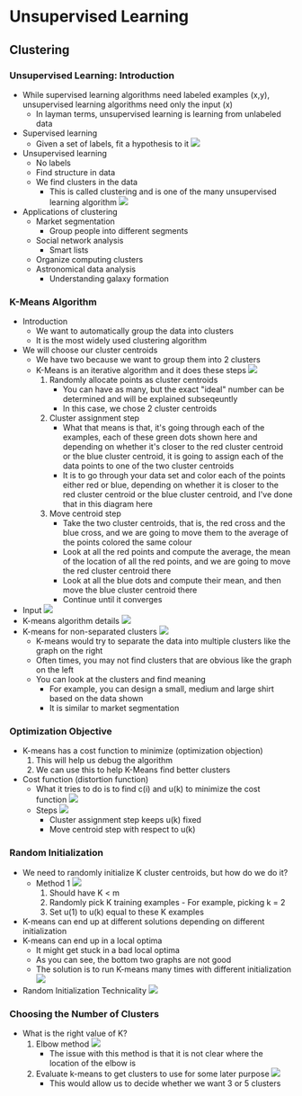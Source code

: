 # Unsupervised Learning

## Clustering 

### Unsupervised Learning: Introduction
- While supervised learning algorithms need labeled examples (x,y), unsupervised learning algorithms need only the input (x)
    - In layman terms, unsupervised learning is learning from unlabeled data
- Supervised learning
    - Given a set of labels, fit a hypothesis to it
    ![](unsupervisedlearning.png)
- Unsupervised learning
    - No labels
    - Find structure in data
    - We find clusters in the data
        - This is called clustering and is one of the many unsupervised learning algorithm
    ![](unsupervisedlearning2.png)
- Applications of clustering
    - Market segmentation
        - Group people into different segments
    - Social network analysis
        - Smart lists
    - Organize computing clusters
    - Astronomical data analysis
        - Understanding galaxy formation

### K-Means Algorithm
- Introduction
    - We want to automatically group the data into clusters
    - It is the most widely used clustering algorithm
- We will choose our cluster centroids
    - We have two because we want to group them into 2 clusters
    - K-Means is an iterative algorithm and it does these steps
    ![](unsupervisedlearning3.png)
        1. Randomly allocate points as cluster centroids
            - You can have as many, but the exact "ideal" number can be determined and will be explained subseqeuntly
            - In this case, we chose 2 cluster centroids
        2. Cluster assignment step
            - What that means is that, it's going through each of the examples, each of these green dots shown here and depending on whether it's closer to the red cluster centroid or the blue cluster centroid, it is going to assign each of the data points to one of the two cluster centroids
            - It is to go through your data set and color each of the points either red or blue, depending on whether it is closer to the red cluster centroid or the blue cluster centroid, and I've done that in this diagram here
        3. Move centroid step
            - Take the two cluster centroids, that is, the red cross and the blue cross, and we are going to move them to the average of the points colored the same colour
            - Look at all the red points and compute the average, the mean of the location of all the red points, and we are going to move the red cluster centroid there
            - Look at all the blue dots and compute their mean, and then move the blue cluster centroid there
            - Continue until it converges
- Input
![](unsupervisedlearning4.png)
- K-means algorithm details
![](unsupervisedlearning5.png)
- K-means for non-separated clusters
![](unsupervisedlearning6.png)
    - K-means would try to separate the data into multiple clusters like the graph on the right
    - Often times, you may not find clusters that are obvious like the graph on the left
    - You can look at the clusters and find meaning
        - For example, you can design a small, medium and large shirt based on the data shown
        - It is similar to market segmentation

### Optimization Objective
- K-means has a cost function to minimize (optimization objection)
    1. This will help us debug the algorithm
    2. We can use this to help K-Means find better clusters
- Cost function (distortion function)
    - What it tries to do is to find c(i) and u(k) to minimize the cost function
    ![](unsupervisedlearning7.png)
    - Steps
    ![](unsupervisedlearning8.png)
        - Cluster assignment step keeps u(k) fixed
        - Move centroid step with respect to u(k)
        
### Random Initialization
- We need to randomly initialize K cluster centroids, but how do we do it?
    - Method 1
    ![](unsupervisedlearning9.png)
        1. Should have K < m
        2. Randomly pick K training examples
                    - For example, picking k = 2
        3. Set u(1) to u(k) equal to these K examples
- K-means can end up at different solutions depending on different initialization
- K-means can end up in a local optima
    - It might get stuck in a bad local optima
    - As you can see, the bottom two graphs are not good
    - The solution is to run K-means many times with different initialization
    ![](unsupervisedlearning10.png)
- Random Initialization Technicality
![](unsupervisedlearning11.png)

### Choosing the Number of Clusters
- What is the right value of K?
    1. Elbow method
    ![](unsupervisedlearning12.png)
        - The issue with this method is that it is not clear where the location of the elbow is
    2. Evaluate k-means to get clusters to use for some later purpose
    ![](unsupervisedlearning13.png)
        - This would allow us to decide whether we want 3 or 5 clusters
